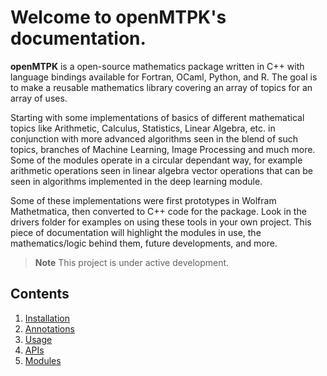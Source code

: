 Welcome to openMTPK's documentation.
===================================
**openMTPK** is a open-source mathematics package written in C++ with language 
bindings available for Fortran, OCaml, Python, and R. The goal is to 
make a reusable mathematics library covering an array of topics for an array of 
uses. 

Starting with some implementations of basics of different mathematical topics like 
Arithmetic, Calculus, Statistics, Linear Algebra, etc. in conjunction with more advanced
algorithms seen in the blend of such topics, branches of Machine Learning, Image 
Processing and much more. Some of the modules operate in a circular dependant way, 
for example arithmetic operations seen in linear algebra vector operations that can 
be seen in algorithms implemented in the deep learning module. 

Some of these implementations were first prototypes in Wolfram Mathetmatica, then 
converted to C++ code for the package. Look in the drivers folder for examples on 
using these tools in your own project. This piece of documentation will highlight 
the modules in use, the mathematics/logic behind them, future developments, and 
more. 

> **Note**
> This project is under active development.

Contents
--------
1. [Installation](Installation.md)
2. [Annotations](annotated.html)
3. [Usage](Examples.md)
4. [APIs](APIs.md)
5. [Modules](Modules.md)

